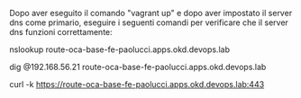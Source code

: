 Dopo aver eseguito il comando "vagrant up" e dopo aver impostato il server dns come primario,
eseguire i seguenti comandi per verificare che il server dns funzioni correttamente:

nslookup route-oca-base-fe-paolucci.apps.okd.devops.lab

dig @192.168.56.21 route-oca-base-fe-paolucci.apps.okd.devops.lab

curl -k https://route-oca-base-fe-paolucci.apps.okd.devops.lab:443

